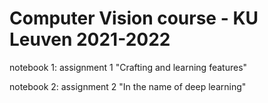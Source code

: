 # Computer Vision course - KU Leuven 2021-2022
notebook 1: assignment 1 "Crafting and learning features"

notebook 2: assignment 2 "In the name of deep learning"
